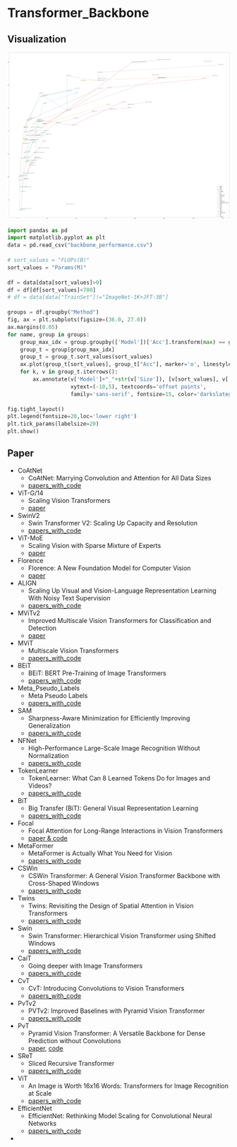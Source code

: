 # Transformer_Backbone

## Visualization

<img src="output.png" width="800">

```python
import pandas as pd
import matplotlib.pyplot as plt
data = pd.read_csv("backbone_performance.csv")

# sort_values = "FLOPs(B)"
sort_values = "Params(M)"

df = data[data[sort_values]>0]
df = df[df[sort_values]<700]
# df = data[data["TrainSet"]!="ImageNet-1K+JFT-3B"]

groups = df.groupby("Method")
fig, ax = plt.subplots(figsize=(36.0, 27.0))
ax.margins(0.05)
for name, group in groups:
    group_max_idx = group.groupby(['Model'])['Acc'].transform(max) == group['Acc']
    group_t = group[group_max_idx]
    group_t = group_t.sort_values(sort_values)
    ax.plot(group_t[sort_values], group_t["Acc"], marker='o', linestyle='-', ms=5, label=name)
    for k, v in group_t.iterrows():
        ax.annotate(v['Model']+"_"+str(v['Size']), [v[sort_values], v['Acc']],
                    xytext=(-10,5), textcoords='offset points',
                    family='sans-serif', fontsize=15, color='darkslategrey')

fig.tight_layout()
plt.legend(fontsize=20,loc='lower right')
plt.tick_params(labelsize=20)
plt.show()
```

## Paper

- CoAtNet
  - CoAtNet: Marrying Convolution and Attention for All Data Sizes
  - [papers_with_code](https://paperswithcode.com/paper/coatnet-marrying-convolution-and-attention)
- ViT-G/14
  - Scaling Vision Transformers
  - [paper](https://arxiv.org/abs/2106.04560v1)
- SwinV2
  - Swin Transformer V2: Scaling Up Capacity and Resolution
  - [papers_with_code](https://paperswithcode.com/paper/swin-transformer-v2-scaling-up-capacity-and)
- ViT-MoE
  - Scaling Vision with Sparse Mixture of Experts
  - [paper](https://paperswithcode.com/paper/scaling-vision-with-sparse-mixture-of-experts)
- Florence
  - Florence: A New Foundation Model for Computer Vision
  - [paper](https://arxiv.org/abs/2111.11432v1)
- ALIGN
  - Scaling Up Visual and Vision-Language Representation Learning With Noisy Text Supervision
  - [papers_with_code](https://paperswithcode.com/paper/scaling-up-visual-and-vision-language)
- MViTv2
  - Improved Multiscale Vision Transformers for Classification and Detection
  - [paper](https://arxiv.org/abs/2112.01526v1)
- MViT
  - Multiscale Vision Transformers
  - [papers_with_code](https://paperswithcode.com/paper/multiscale-vision-transformers)
- BEiT
  - BEiT: BERT Pre-Training of Image Transformers
  - [papers_with_code](https://paperswithcode.com/paper/beit-bert-pre-training-of-image-transformers)
- Meta_Pseudo_Labels
  - Meta Pseudo Labels
  - [papers_with_code](https://paperswithcode.com/paper/meta-pseudo-labels)
- SAM
  - Sharpness-Aware Minimization for Efficiently Improving Generalization
  - [papers_with_code](https://paperswithcode.com/paper/sharpness-aware-minimization-for-efficiently-1)
- NFNet
  - High-Performance Large-Scale Image Recognition Without Normalization
  - [papers_with_code](https://paperswithcode.com/paper/high-performance-large-scale-image)
- TokenLearner
  - TokenLearner: What Can 8 Learned Tokens Do for Images and Videos?
  - [papers_with_code](https://paperswithcode.com/paper/tokenlearner-what-can-8-learned-tokens-do-for)
- BiT
  - Big Transfer (BiT): General Visual Representation Learning
  - [papers_with_code](https://paperswithcode.com/paper/large-scale-learning-of-general-visual)
- Focal
  - Focal Attention for Long-Range Interactions in Vision Transformers
  - [paper & code](https://papers.nips.cc/paper/2021/hash/fc1a36821b02abbd2503fd949bfc9131-Abstract.html)
- MetaFormer
  - MetaFormer is Actually What You Need for Vision
  - [papers_with_code](https://paperswithcode.com/paper/metaformer-is-actually-what-you-need-for)
- CSWin
  - CSWin Transformer: A General Vision Transformer Backbone with Cross-Shaped Windows
  - [papers_with_code](https://paperswithcode.com/paper/cswin-transformer-a-general-vision)
- Twins
  - Twins: Revisiting the Design of Spatial Attention in Vision Transformers
  - [papers_with_code](https://paperswithcode.com/paper/twins-revisiting-spatial-attention-design-in)
- Swin
  - Swin Transformer: Hierarchical Vision Transformer using Shifted Windows
  - [papers_with_code](https://paperswithcode.com/paper/swin-transformer-hierarchical-vision)
- CaiT
  - Going deeper with Image Transformers
  - [papers_with_code](https://paperswithcode.com/paper/going-deeper-with-image-transformers)
- CvT
  - CvT: Introducing Convolutions to Vision Transformers
  - [papers_with_code](https://paperswithcode.com/paper/cvt-introducing-convolutions-to-vision)
- PvTv2
  - PVTv2: Improved Baselines with Pyramid Vision Transformer
  - [papers_with_code](https://paperswithcode.com/paper/pvtv2-improved-baselines-with-pyramid-vision)
- PvT
  - Pyramid Vision Transformer: A Versatile Backbone for Dense Prediction without Convolutions
  - [paper](https://arxiv.org/abs/2102.12122), [code](https://github.com/whai362/PVT)
- SReT
  - Sliced Recursive Transformer
  - [papers_with_code](https://paperswithcode.com/paper/sliced-recursive-transformer-1)
- ViT
  - An Image is Worth 16x16 Words: Transformers for Image Recognition at Scale
  - [papers_with_code](https://paperswithcode.com/paper/an-image-is-worth-16x16-words-transformers-1)
- EfficientNet
  - EfficientNet: Rethinking Model Scaling for Convolutional Neural Networks
  - [papers_with_code](https://paperswithcode.com/method/efficientnet)
- 